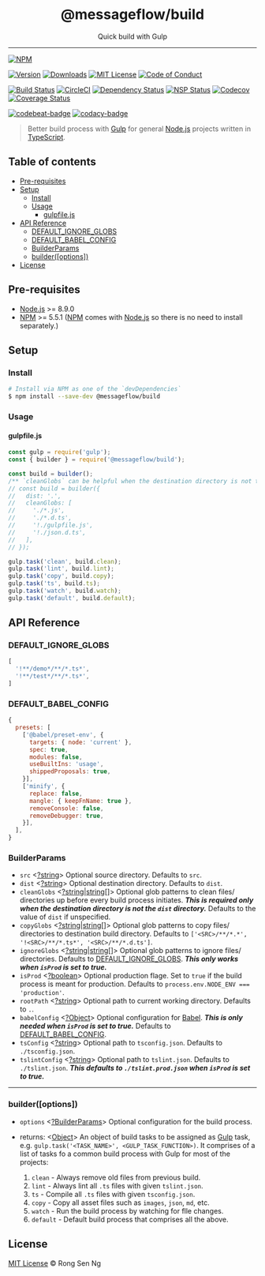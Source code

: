 <div align="center" style="text-align: center;">
  <h1 style="border-bottom: none;">@messageflow/build</h1>

  <p>Quick build with Gulp</p>
</div>

<hr />

[![NPM][nodei-badge]][nodei-url]

[![Version][version-badge]][version-url]
[![Downloads][downloads-badge]][downloads-url]
[![MIT License][mit-license-badge]][mit-license-url]
[![Code of Conduct][coc-badge]][coc-url]

[![Build Status][travis-badge]][travis-url]
[![CircleCI][circleci-badge]][circleci-url]
[![Dependency Status][daviddm-badge]][daviddm-url]
[![NSP Status][nsp-badge]][nsp-url]
[![Codecov][codecov-badge]][codecov-url]
[![Coverage Status][coveralls-badge]][coveralls-url]

[![codebeat-badge]][codebeat-url]
[![codacy-badge]][codacy-url]

> Better build process with [Gulp][gulp-url] for general [Node.js][node-js-url] projects written in [TypeScript][typescript-url].

## Table of contents

- [Pre-requisites](#pre-requisites)
- [Setup](#setup)
  - [Install](#install)
  - [Usage](#usage)
    - [gulpfile.js](#gulpfilejs)
- [API Reference](#api-reference)
  - [DEFAULT_IGNORE_GLOBS](#default_ignore_globs)
  - [DEFAULT_BABEL_CONFIG](#default_babel_config)
  - [BuilderParams](#builderparams)
  - [builder([options])](#builderoptions)
- [License](#license)

## Pre-requisites

- [Node.js][node-js-url] >= 8.9.0
- [NPM][npm-url] >= 5.5.1 ([NPM][npm-url] comes with [Node.js][node-js-url] so there is no need to install separately.)

## Setup

### Install

```sh
# Install via NPM as one of the `devDependencies`
$ npm install --save-dev @messageflow/build
```

### Usage

#### gulpfile.js

```js
const gulp = require('gulp');
const { builder } = require('@messageflow/build');

const build = builder();
/** `cleanGlobs` can be helpful when the destination directory is not the `dist` directory. */
// const build = builder({
//   dist: '.',
//   cleanGlobs: [
//     './*.js',
//     './*.d.ts',
//     '!./gulpfile.js',
//     '!./json.d.ts',
//   ],
// });

gulp.task('clean', build.clean);
gulp.task('lint', build.lint);
gulp.task('copy', build.copy);
gulp.task('ts', build.ts);
gulp.task('watch', build.watch);
gulp.task('default', build.default);
```

## API Reference

### DEFAULT_IGNORE_GLOBS

```js
[
  '!**/demo*/**/*.ts*',
  '!**/test*/**/*.ts*',
]
```

### DEFAULT_BABEL_CONFIG

```js
{
  presets: [
    ['@babel/preset-env', {
      targets: { node: 'current' },
      spec: true,
      modules: false,
      useBuiltIns: 'usage',
      shippedProposals: true,
    }],
    ['minify', {
      replace: false,
      mangle: { keepFnName: true },
      removeConsole: false,
      removeDebugger: true,
    }],
  ],
}
```

### BuilderParams

- `src` <[?string][string-mdn-url]> Optional source directory. Defaults to `src`.
- `dist` <[?string][string-mdn-url]> Optional destination directory. Defaults to `dist`.
- `cleanGlobs` <[?string][string-mdn-url]|[string][string-mdn-url][]> Optional glob patterns to clean files/ directories up before every build process initiates. **_This is required only when the destination directory is not the `dist` directory._** Defaults to the value of `dist` if unspecified.
- `copyGlobs` <[?string][string-mdn-url]|[string][string-mdn-url][]> Optional glob patterns to copy files/ directories to destination build directory. Defaults to `['<SRC>/**/*.*', '!<SRC>/**/*.ts*', '<SRC>/**/*.d.ts']`.
- `ignoreGlobs` <[?string][string-mdn-url]|[string][string-mdn-url][]> Optional glob patterns to ignore files/ directories. Defaults to [DEFAULT_IGNORE_GLOBS][default-ignore-globs-url]. **_This only works when `isProd` is set to true._**
- `isProd` <[?boolean][boolean-mdn-url]> Optional production flage. Set to `true` if the build process is meant for production. Defaults to `process.env.NODE_ENV === 'production'`.
- `rootPath` <[?string][string-mdn-url]> Optional path to current working directory. Defaults to `.`.
- `babelConfig` <[?Object][object-mdn-url]> Optional configuration for [Babel][babel-url]. **_This is only needed when `isProd` is set to true._** Defaults to [DEFAULT_BABEL_CONFIG][default-babel-config-url].
- `tsConfig` <[?string][string-mdn-url]> Optional path to `tsconfig.json`. Defaults to `./tsconfig.json`.
- `tslintConfig` <[?string][string-mdn-url]> Optional path to `tslint.json`. Defaults to `./tslint.json`. **_This defaults to `./tslint.prod.json` when `isProd` is set to true._**

___

### builder([options])

- `options` <[?BuilderParams][builderparams-url]> Optional configuration for the build process.
- returns: <[Object][object-mdn-url]> An object of build tasks to be assigned as [Gulp][gulp-url] task, e.g. `gulp.task('<TASK_NAME>', <GULP_TASK_FUNCTION>)`. It comprises of a list of tasks fo a common build process with Gulp for most of the projects:

  1. `clean` - Always remove old files from previous build.
  2. `lint` - Always lint all `.ts` files with given `tslint.json`.
  3. `ts` - Compile all `.ts` files with given `tsconfig.json`.
  4. `copy` - Copy all asset files such as `images`, `json`, `md`, etc.
  5. `watch` - Run the build process by watching for flle changes.
  6. `default` - Default build process that comprises all the above.

## License

[MIT License](https://motss.mit-license.org/) © Rong Sen Ng

<!-- References -->
[typescript-url]: https://github.com/Microsoft/TypeScript
[node-js-url]: https://nodejs.org
[npm-url]: https://www.npmjs.com
[node-releases-url]: https://nodejs.org/en/download/releases
[gulp-url]: https://github.com/gulpjs/gulp
[babel-url]: https://github.com/babel/babel

[builderparams-url]: #builderparams
[default-ignore-globs-url]: #default_ignore_globs
[default-babel-config-url]: #default_babel_config

[array-mdn-url]: https://developer.mozilla.org/en-US/docs/Web/JavaScript/Reference/Global_Objects/Array
[boolean-mdn-url]: https://developer.mozilla.org/en-US/docs/Web/JavaScript/Reference/Global_Objects/Boolean
[function-mdn-url]: https://developer.mozilla.org/en-US/docs/Web/JavaScript/Reference/Global_Objects/Function
[map-mdn-url]: https://developer.mozilla.org/en-US/docs/Web/JavaScript/Reference/Global_Objects/Map
[number-mdn-url]: https://developer.mozilla.org/en-US/docs/Web/JavaScript/Reference/Global_Objects/Number
[object-mdn-url]: https://developer.mozilla.org/en-US/docs/Web/JavaScript/Reference/Global_Objects/Object
[promise-mdn-url]: https://developer.mozilla.org/en-US/docs/Web/JavaScript/Reference/Global_Objects/Promise
[regexp-mdn-url]: https://developer.mozilla.org/en-US/docs/Web/JavaScript/Reference/Global_Objects/RegExp
[set-mdn-url]: https://developer.mozilla.org/en-US/docs/Web/JavaScript/Reference/Global_Objects/Set
[string-mdn-url]: https://developer.mozilla.org/en-US/docs/Web/JavaScript/Reference/Global_Objects/String

<!-- Badges -->
[nodei-badge]: https://nodei.co/npm/@messageflow/build.png?downloads=true&downloadRank=true&stars=true

[version-badge]: https://img.shields.io/npm/v/@messageflow/build.svg?style=flat-square
[downloads-badge]: https://img.shields.io/npm/dm/@messageflow/build.svg?style=flat-square
[mit-license-badge]: https://img.shields.io/github/license/mashape/apistatus.svg?style=flat-square
[coc-badge]: https://img.shields.io/badge/code%20of-conduct-ff69b4.svg?style=flat-square

[travis-badge]: https://img.shields.io/travis/Messageflow/build.svg?style=flat-square
[circleci-badge]: https://circleci.com/gh/Messageflow/build/tree/master.svg?style=svg
[daviddm-badge]: https://img.shields.io/david/Messageflow/build.svg?style=flat-square
[nsp-badge]: https://nodesecurity.io/orgs/messageflow/projects/4650ee88-a5b8-4474-bff4-7d55d8b2c51f/badge?style=flat-square
[codecov-badge]: https://codecov.io/gh/Messageflow/build/branch/master/graph/badge.svg?style=flat-square
[coveralls-badge]: https://coveralls.io/repos/github/Messageflow/build/badge.svg?branch=master&style=flat-square

[codebeat-badge]: https://codebeat.co/badges/ca230cdd-bdc5-4f9e-bd39-7b62d47f5fef?style=flat-square
[codacy-badge]: https://api.codacy.com/project/badge/Grade/ef8c3a98c9e649d19a67ae78f980748a

<!-- Links -->
[nodei-url]: https://nodei.co/npm/@messageflow/build

[version-url]: https://www.npmjs.com/package/@messageflow/build
[downloads-url]: http://www.npmtrends.com/@messageflow/build
[mit-license-url]: https://github.com/Messageflow/build/blob/master/LICENSE
[coc-url]: https://github.com/Messageflow/build/blob/master/CODE_OF_CONDUCT.md

[travis-url]: https://travis-ci.org/Messageflow/build
[circleci-url]: https://circleci.com/gh/Messageflow/build/tree/master
[daviddm-url]: https://david-dm.org/Messageflow/build
[nsp-url]: https://nodesecurity.io/orgs/messageflow/projects/4650ee88-a5b8-4474-bff4-7d55d8b2c51f
[codecov-url]: https://codecov.io/gh/Messageflow/build
[coveralls-url]: https://coveralls.io/github/Messageflow/build?branch=master

[codebeat-url]: https://codebeat.co/projects/github-com-messageflow-build-master
[codacy-url]: https://www.codacy.com/app/Messageflow/build?utm_source=github.com&amp;utm_medium=referral&amp;utm_content=Messageflow/build&amp;utm_campaign=Badge_Grade
